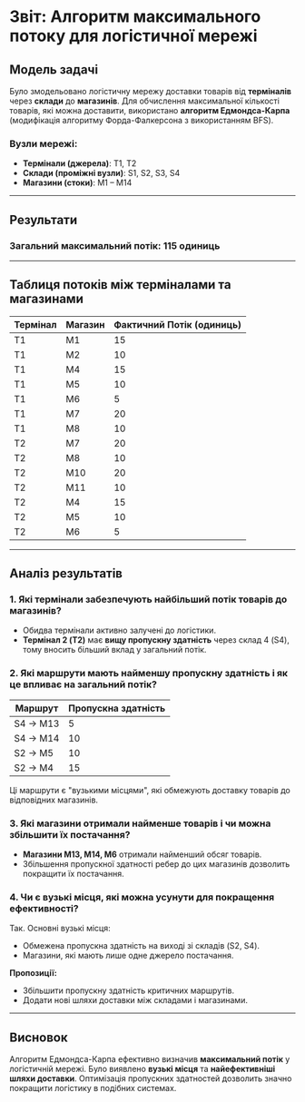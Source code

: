 # Звіт: Алгоритм максимального потоку для логістичної мережі

## Модель задачі

Було змодельовано логістичну мережу доставки товарів від **терміналів** через **склади** до **магазинів**. Для обчислення максимальної кількості товарів, які можна доставити, використано **алгоритм Едмондса-Карпа** (модифікація алгоритму Форда-Фалкерсона з використанням BFS).

### Вузли мережі:
- **Термінали (джерела)**: T1, T2
- **Склади (проміжні вузли)**: S1, S2, S3, S4
- **Магазини (стоки)**: M1 – M14

---

## Результати

### Загальний максимальний потік: **115 одиниць**

---

## Таблиця потоків між терміналами та магазинами

| Термінал | Магазин | Фактичний Потік (одиниць) |
|----------|---------|----------------------------|
| T1       | M1      | 15                         |
| T1       | M2      | 10                         |
| T1       | M4      | 15                         |
| T1       | M5      | 10                         |
| T1       | M6      | 5                          |
| T1       | M7      | 20                         |
| T1       | M8      | 10                         |
| T2       | M7      | 20                         |
| T2       | M8      | 10                         |
| T2       | M10     | 20                         |
| T2       | M11     | 10                         |
| T2       | M4      | 15                         |
| T2       | M5      | 10                         |
| T2       | M6      | 5                          |

---

## Аналіз результатів

### 1. Які термінали забезпечують найбільший потік товарів до магазинів?

- Обидва термінали активно залучені до логістики.  
- **Термінал 2 (T2)** має **вищу пропускну здатність** через склад 4 (S4), тому вносить більший вклад у загальний потік.

### 2. Які маршрути мають найменшу пропускну здатність і як це впливає на загальний потік?

| Маршрут        | Пропускна здатність |
|----------------|---------------------|
| S4 → M13       | 5                   |
| S4 → M14       | 10                  |
| S2 → M5        | 10                  |
| S2 → M4        | 15                  |

Ці маршрути є "вузькими місцями", які обмежують доставку товарів до відповідних магазинів.

### 3. Які магазини отримали найменше товарів і чи можна збільшити їх постачання?

- **Магазини M13, M14, M6** отримали найменший обсяг товарів.
- Збільшення пропускної здатності ребер до цих магазинів дозволить покращити їх постачання.

### 4. Чи є вузькі місця, які можна усунути для покращення ефективності?

Так. Основні вузькі місця:

- Обмежена пропускна здатність на виході зі складів (S2, S4).
- Магазини, які мають лише одне джерело постачання.

**Пропозиції:**
- Збільшити пропускну здатність критичних маршрутів.
- Додати нові шляхи доставки між складами і магазинами.

---

## Висновок

Алгоритм Едмондса-Карпа ефективно визначив **максимальний потік** у логістичній мережі. Було виявлено **вузькі місця** та **найефективніші шляхи доставки**. Оптимізація пропускних здатностей дозволить значно покращити логістику в подібних системах.

